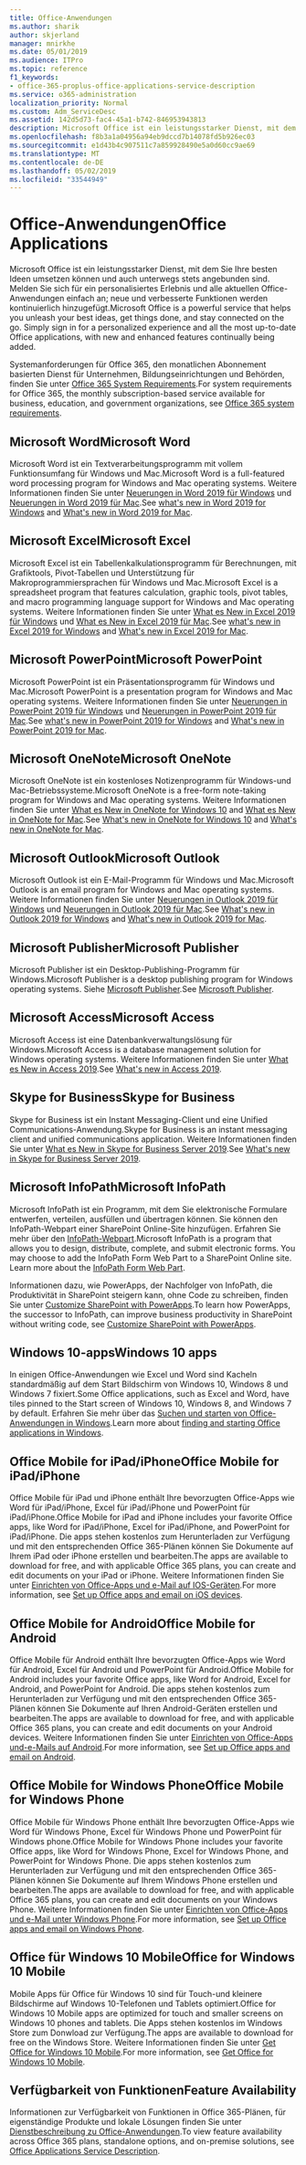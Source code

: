 ```yaml
---
title: Office-Anwendungen
ms.author: sharik
author: skjerland
manager: mnirkhe
ms.date: 05/01/2019
ms.audience: ITPro
ms.topic: reference
f1_keywords:
- office-365-proplus-office-applications-service-description
ms.service: o365-administration
localization_priority: Normal
ms.custom: Adm_ServiceDesc
ms.assetid: 142d5d73-fac4-45a1-b742-846953943813
description: Microsoft Office ist ein leistungsstarker Dienst, mit dem Sie Ihre besten Ideen umsetzen können und auch unterwegs stets angebunden sind. Melden Sie sich für ein personalisiertes Erlebnis und alle aktuellen Office-Anwendungen einfach an; neue und verbesserte Funktionen werden kontinuierlich hinzugefügt.
ms.openlocfilehash: f8b3a1a04956a94eb9dccd7b14078fd5b926ec03
ms.sourcegitcommit: e1d43b4c907511c7a859928490e5a0d60cc9ae69
ms.translationtype: MT
ms.contentlocale: de-DE
ms.lasthandoff: 05/02/2019
ms.locfileid: "33544949"
---
```

# <a name="office-applications"></a><span data-ttu-id="37b24-104">Office-Anwendungen</span><span class="sxs-lookup"><span data-stu-id="37b24-104">Office Applications</span></span>

<span data-ttu-id="37b24-p102">Microsoft Office ist ein leistungsstarker Dienst, mit dem Sie Ihre besten Ideen umsetzen können und auch unterwegs stets angebunden sind. Melden Sie sich für ein personalisiertes Erlebnis und alle aktuellen Office-Anwendungen einfach an; neue und verbesserte Funktionen werden kontinuierlich hinzugefügt.</span><span class="sxs-lookup"><span data-stu-id="37b24-p102">Microsoft Office is a powerful service that helps you unleash your best ideas, get things done, and stay connected on the go. Simply sign in for a personalized experience and all the most up-to-date Office applications, with new and enhanced features continually being added.</span></span>
  
<span data-ttu-id="37b24-107">Systemanforderungen für Office 365, den monatlichen Abonnement basierten Dienst für Unternehmen, Bildungseinrichtungen und Behörden, finden Sie unter [Office 365 System Requirements](https://products.office.com/office-system-requirements/#Office365forBEG).</span><span class="sxs-lookup"><span data-stu-id="37b24-107">For system requirements for Office 365, the monthly subscription-based service available for business, education, and government organizations, see [Office 365 system requirements](https://products.office.com/office-system-requirements/#Office365forBEG).</span></span>
  
## <a name="microsoft-word"></a><span data-ttu-id="37b24-108">Microsoft Word</span><span class="sxs-lookup"><span data-stu-id="37b24-108">Microsoft Word</span></span>

<span data-ttu-id="37b24-109">Microsoft Word ist ein Textverarbeitungsprogramm mit vollem Funktionsumfang für Windows und Mac.</span><span class="sxs-lookup"><span data-stu-id="37b24-109">Microsoft Word is a full-featured word processing program for Windows and Mac operating systems.</span></span> <span data-ttu-id="37b24-110">Weitere Informationen finden Sie unter [Neuerungen in Word 2019 für Windows](https://support.office.com/article/what-s-new-in-word-2019-for-windows-d3d31e5e-2bb8-4433-80bb-08279beef4b3) und [Neuerungen in Word 2019 für Mac](https://support.office.com/article/what-s-new-in-word-2019-for-mac-247e0cd4-a758-4b42-a157-42eb8853aef5).</span><span class="sxs-lookup"><span data-stu-id="37b24-110">See [what's new in Word 2019 for Windows](https://support.office.com/article/what-s-new-in-word-2019-for-windows-d3d31e5e-2bb8-4433-80bb-08279beef4b3) and [What's new in Word 2019 for Mac](https://support.office.com/article/what-s-new-in-word-2019-for-mac-247e0cd4-a758-4b42-a157-42eb8853aef5).</span></span>
  
## <a name="microsoft-excel"></a><span data-ttu-id="37b24-111">Microsoft Excel</span><span class="sxs-lookup"><span data-stu-id="37b24-111">Microsoft Excel</span></span>

<span data-ttu-id="37b24-112">Microsoft Excel ist ein Tabellenkalkulationsprogramm für Berechnungen, mit Grafiktools, Pivot-Tabellen und Unterstützung für Makroprogrammiersprachen für Windows und Mac.</span><span class="sxs-lookup"><span data-stu-id="37b24-112">Microsoft Excel is a spreadsheet program that features calculation, graphic tools, pivot tables, and macro programming language support for Windows and Mac operating systems.</span></span> <span data-ttu-id="37b24-113">Weitere Informationen finden Sie unter [What es New in Excel 2019 für Windows](https://support.office.com/article/what-s-new-in-excel-2019-for-windows-5a201203-1155-4055-82a5-82bf0994631f) und [What es New in Excel 2019 für Mac](https://support.office.com/article/what-s-new-in-excel-2019-for-mac-5ce129d3-9e5c-417f-9545-fb6f7b72674d).</span><span class="sxs-lookup"><span data-stu-id="37b24-113">See [what's new in Excel 2019 for Windows](https://support.office.com/article/what-s-new-in-excel-2019-for-windows-5a201203-1155-4055-82a5-82bf0994631f) and [What's new in Excel 2019 for Mac](https://support.office.com/article/what-s-new-in-excel-2019-for-mac-5ce129d3-9e5c-417f-9545-fb6f7b72674d).</span></span>
  
## <a name="microsoft-powerpoint"></a><span data-ttu-id="37b24-114">Microsoft PowerPoint</span><span class="sxs-lookup"><span data-stu-id="37b24-114">Microsoft PowerPoint</span></span>

<span data-ttu-id="37b24-115">Microsoft PowerPoint ist ein Präsentationsprogramm für Windows und Mac.</span><span class="sxs-lookup"><span data-stu-id="37b24-115">Microsoft PowerPoint is a presentation program for Windows and Mac operating systems.</span></span> <span data-ttu-id="37b24-116">Weitere Informationen finden Sie unter [Neuerungen in PowerPoint 2019 für Windows](https://support.office.com/article/what-s-new-in-powerpoint-2019-for-windows-8355a56a-f643-42d2-8454-784fa9b3d109) und [Neuerungen in PowerPoint 2019 für Mac](https://support.office.com/article/what-s-new-in-powerpoint-2019-for-mac-5038ba79-48c5-40f0-adff-11489e5d6fed).</span><span class="sxs-lookup"><span data-stu-id="37b24-116">See [what's new in PowerPoint 2019 for Windows](https://support.office.com/article/what-s-new-in-powerpoint-2019-for-windows-8355a56a-f643-42d2-8454-784fa9b3d109) and [What's new in PowerPoint 2019 for Mac](https://support.office.com/article/what-s-new-in-powerpoint-2019-for-mac-5038ba79-48c5-40f0-adff-11489e5d6fed).</span></span>
  
## <a name="microsoft-onenote"></a><span data-ttu-id="37b24-117">Microsoft OneNote</span><span class="sxs-lookup"><span data-stu-id="37b24-117">Microsoft OneNote</span></span>

<span data-ttu-id="37b24-118">Microsoft OneNote ist ein kostenloses Notizenprogramm für Windows-und Mac-Betriebssysteme.</span><span class="sxs-lookup"><span data-stu-id="37b24-118">Microsoft OneNote is a free-form note-taking program for Windows and Mac operating systems.</span></span> <span data-ttu-id="37b24-119">Weitere Informationen finden Sie unter [What es New in OneNote for Windows 10](https://support.office.com/article/what-s-new-in-onenote-for-windows-10-1477d5de-f4fd-4943-b18a-ff17091161ea) and [What es New in OneNote for Mac](https://support.office.com/article/see-what-s-new-in-onenote-for-mac-c82d3f15-252f-452a-89ba-e09fbe418829).</span><span class="sxs-lookup"><span data-stu-id="37b24-119">See [What's new in OneNote for Windows 10](https://support.office.com/article/what-s-new-in-onenote-for-windows-10-1477d5de-f4fd-4943-b18a-ff17091161ea) and [What's new in OneNote for Mac](https://support.office.com/article/see-what-s-new-in-onenote-for-mac-c82d3f15-252f-452a-89ba-e09fbe418829).</span></span>
  
## <a name="microsoft-outlook"></a><span data-ttu-id="37b24-120">Microsoft Outlook</span><span class="sxs-lookup"><span data-stu-id="37b24-120">Microsoft Outlook</span></span>

<span data-ttu-id="37b24-121">Microsoft Outlook ist ein E-Mail-Programm für Windows und Mac.</span><span class="sxs-lookup"><span data-stu-id="37b24-121">Microsoft Outlook is an email program for Windows and Mac operating systems.</span></span> <span data-ttu-id="37b24-122">Weitere Informationen finden Sie unter [Neuerungen in Outlook 2019 für Windows](https://support.office.com/article/what-s-new-in-outlook-2019-for-windows-0c64df36-0908-4ff6-a7fc-573a62800525) und [Neuerungen in Outlook 2019 für Mac](https://support.office.com/article/what-s-new-in-outlook-2019-for-mac-05736033-f99e-4cb2-88aa-01e979b0736b).</span><span class="sxs-lookup"><span data-stu-id="37b24-122">See [What's new in Outlook 2019 for Windows](https://support.office.com/article/what-s-new-in-outlook-2019-for-windows-0c64df36-0908-4ff6-a7fc-573a62800525) and [What's new in Outlook 2019 for Mac](https://support.office.com/article/what-s-new-in-outlook-2019-for-mac-05736033-f99e-4cb2-88aa-01e979b0736b).</span></span>
  
## <a name="microsoft-publisher"></a><span data-ttu-id="37b24-123">Microsoft Publisher</span><span class="sxs-lookup"><span data-stu-id="37b24-123">Microsoft Publisher</span></span>

<span data-ttu-id="37b24-124">Microsoft Publisher ist ein Desktop-Publishing-Programm für Windows.</span><span class="sxs-lookup"><span data-stu-id="37b24-124">Microsoft Publisher is a desktop publishing program for Windows operating systems.</span></span> <span data-ttu-id="37b24-125">Siehe [Microsoft Publisher](https://products.office.com/publisher).</span><span class="sxs-lookup"><span data-stu-id="37b24-125">See [Microsoft Publisher](https://products.office.com/publisher).</span></span>
  
## <a name="microsoft-access"></a><span data-ttu-id="37b24-126">Microsoft Access</span><span class="sxs-lookup"><span data-stu-id="37b24-126">Microsoft Access</span></span>

<span data-ttu-id="37b24-127">Microsoft Access ist eine Datenbankverwaltungslösung für Windows.</span><span class="sxs-lookup"><span data-stu-id="37b24-127">Microsoft Access is a database management solution for Windows operating systems.</span></span> <span data-ttu-id="37b24-128">Weitere Informationen finden Sie unter [What es New in Access 2019](https://support.office.com/article/what-s-new-in-access-2019-f52c5317-3494-4105-9c56-5a2abb8e0f87).</span><span class="sxs-lookup"><span data-stu-id="37b24-128">See [What's new in Access 2019](https://support.office.com/article/what-s-new-in-access-2019-f52c5317-3494-4105-9c56-5a2abb8e0f87).</span></span>
  
## <a name="skype-for-business"></a><span data-ttu-id="37b24-129">Skype for Business</span><span class="sxs-lookup"><span data-stu-id="37b24-129">Skype for Business</span></span>

<span data-ttu-id="37b24-130">Skype for Business ist ein Instant Messaging-Client und eine Unified Communications-Anwendung.</span><span class="sxs-lookup"><span data-stu-id="37b24-130">Skype for Business is an instant messaging client and unified communications application.</span></span> <span data-ttu-id="37b24-131">Weitere Informationen finden Sie unter [What es New in Skype for Business Server 2019](https://docs.microsoft.com/skypeforbusiness/whats-new).</span><span class="sxs-lookup"><span data-stu-id="37b24-131">See [What's new in Skype for Business Server 2019](https://docs.microsoft.com/skypeforbusiness/whats-new).</span></span>
  
## <a name="microsoft-infopath"></a><span data-ttu-id="37b24-132">Microsoft InfoPath</span><span class="sxs-lookup"><span data-stu-id="37b24-132">Microsoft InfoPath</span></span>

<span data-ttu-id="37b24-p111">Microsoft InfoPath ist ein Programm, mit dem Sie elektronische Formulare entwerfen, verteilen, ausfüllen und übertragen können. Sie können den InfoPath-Webpart einer SharePoint Online-Site hinzufügen. Erfahren Sie mehr über den [InfoPath-Webpart](http://go.microsoft.com/fwlink/p/?LinkId=271687).</span><span class="sxs-lookup"><span data-stu-id="37b24-p111">Microsoft InfoPath is a program that allows you to design, distribute, complete, and submit electronic forms. You may choose to add the InfoPath Form Web Part to a SharePoint Online site. Learn more about the [InfoPath Form Web Part](http://go.microsoft.com/fwlink/p/?LinkId=271687).</span></span>

<span data-ttu-id="37b24-136">Informationen dazu, wie PowerApps, der Nachfolger von InfoPath, die Produktivität in SharePoint steigern kann, ohne Code zu schreiben, finden Sie unter [Customize SharePoint with PowerApps](https://powerapps.microsoft.com/infopath/).</span><span class="sxs-lookup"><span data-stu-id="37b24-136">To learn how PowerApps, the successor to InfoPath, can improve business productivity in SharePoint without writing code, see [Customize SharePoint with PowerApps](https://powerapps.microsoft.com/infopath/).</span></span>
  
## <a name="windows-10-apps"></a><span data-ttu-id="37b24-137">Windows 10-apps</span><span class="sxs-lookup"><span data-stu-id="37b24-137">Windows 10 apps</span></span>

<span data-ttu-id="37b24-138">In einigen Office-Anwendungen wie Excel und Word sind Kacheln standardmäßig auf dem Start Bildschirm von Windows 10, Windows 8 und Windows 7 fixiert.</span><span class="sxs-lookup"><span data-stu-id="37b24-138">Some Office applications, such as Excel and Word, have tiles pinned to the Start screen of Windows 10, Windows 8, and Windows 7 by default.</span></span> <span data-ttu-id="37b24-139">Erfahren Sie mehr über das [Suchen und starten von Office-Anwendungen in Windows](https://support.office.com/article/can-t-find-office-applications-in-windows-10-windows-8-or-windows-7-907ce545-6ae8-459b-8d9d-de6764a635d6?ocmsassetID=HA103581103&CTT=1&CorrelationId=03707eae-b946-462a-b3c6-f0fc04f55611&ui=en-US&rs=en-US&ad=US#ID0EAABAAA=Windows_8.1_or_Windows_8).</span><span class="sxs-lookup"><span data-stu-id="37b24-139">Learn more about [finding and starting Office applications in Windows](https://support.office.com/article/can-t-find-office-applications-in-windows-10-windows-8-or-windows-7-907ce545-6ae8-459b-8d9d-de6764a635d6?ocmsassetID=HA103581103&CTT=1&CorrelationId=03707eae-b946-462a-b3c6-f0fc04f55611&ui=en-US&rs=en-US&ad=US#ID0EAABAAA=Windows_8.1_or_Windows_8).</span></span>
  
## <a name="office-mobile-for-ipadiphone"></a><span data-ttu-id="37b24-140">Office Mobile for iPad/iPhone</span><span class="sxs-lookup"><span data-stu-id="37b24-140">Office Mobile for iPad/iPhone</span></span>

<span data-ttu-id="37b24-141">Office Mobile für iPad und iPhone enthält Ihre bevorzugten Office-Apps wie Word für iPad/iPhone, Excel für iPad/iPhone und PowerPoint für iPad/iPhone.</span><span class="sxs-lookup"><span data-stu-id="37b24-141">Office Mobile for iPad and iPhone includes your favorite Office apps, like Word for iPad/iPhone, Excel for iPad/iPhone, and PowerPoint for iPad/iPhone.</span></span> <span data-ttu-id="37b24-142">Die apps stehen kostenlos zum Herunterladen zur Verfügung und mit den entsprechenden Office 365-Plänen können Sie Dokumente auf Ihrem iPad oder iPhone erstellen und bearbeiten.</span><span class="sxs-lookup"><span data-stu-id="37b24-142">The apps are available to download for free, and with applicable Office 365 plans, you can create and edit documents on your iPad or iPhone.</span></span> <span data-ttu-id="37b24-143">Weitere Informationen finden Sie unter [Einrichten von Office-Apps und e-Mail auf IOS-Geräten](https://support.office.com/article/set-up-office-apps-and-email-on-ios-devices-0402b37e-49c4-4419-a030-f34c2013041f?ui=en-US&rs=en-US&ad=US).</span><span class="sxs-lookup"><span data-stu-id="37b24-143">For more information, see [Set up Office apps and email on iOS devices](https://support.office.com/article/set-up-office-apps-and-email-on-ios-devices-0402b37e-49c4-4419-a030-f34c2013041f?ui=en-US&rs=en-US&ad=US).</span></span>

## <a name="office-mobile-for-android"></a><span data-ttu-id="37b24-144">Office Mobile for Android</span><span class="sxs-lookup"><span data-stu-id="37b24-144">Office Mobile for Android</span></span>

<span data-ttu-id="37b24-145">Office Mobile für Android enthält Ihre bevorzugten Office-Apps wie Word für Android, Excel für Android und PowerPoint für Android.</span><span class="sxs-lookup"><span data-stu-id="37b24-145">Office Mobile for Android includes your favorite Office apps, like Word for Android, Excel for Android, and PowerPoint for Android.</span></span> <span data-ttu-id="37b24-146">Die apps stehen kostenlos zum Herunterladen zur Verfügung und mit den entsprechenden Office 365-Plänen können Sie Dokumente auf Ihren Android-Geräten erstellen und bearbeiten.</span><span class="sxs-lookup"><span data-stu-id="37b24-146">The apps are available to download for free, and with applicable Office 365 plans, you can create and edit documents on your Android devices.</span></span> <span data-ttu-id="37b24-147">Weitere Informationen finden Sie unter [Einrichten von Office-Apps und-e-Mails auf Android](https://support.office.com/article/set-up-office-apps-and-email-on-android-6ef2ebf2-fc2d-474a-be4a-5a801365c87f?ui=en-US&rs=en-US&ad=US).</span><span class="sxs-lookup"><span data-stu-id="37b24-147">For more information, see [Set up Office apps and email on Android](https://support.office.com/article/set-up-office-apps-and-email-on-android-6ef2ebf2-fc2d-474a-be4a-5a801365c87f?ui=en-US&rs=en-US&ad=US).</span></span>

## <a name="office-mobile-for-windows-phone"></a><span data-ttu-id="37b24-148">Office Mobile for Windows Phone</span><span class="sxs-lookup"><span data-stu-id="37b24-148">Office Mobile for Windows Phone</span></span>

<span data-ttu-id="37b24-149">Office Mobile für Windows Phone enthält Ihre bevorzugten Office-Apps wie Word für Windows Phone, Excel für Windows Phone und PowerPoint für Windows phone.</span><span class="sxs-lookup"><span data-stu-id="37b24-149">Office Mobile for Windows Phone includes your favorite Office apps, like Word for Windows Phone, Excel for Windows Phone, and PowerPoint for Windows Phone.</span></span> <span data-ttu-id="37b24-150">Die apps stehen kostenlos zum Herunterladen zur Verfügung und mit den entsprechenden Office 365-Plänen können Sie Dokumente auf Ihrem Windows Phone erstellen und bearbeiten.</span><span class="sxs-lookup"><span data-stu-id="37b24-150">The apps are available to download for free, and with applicable Office 365 plans, you can create and edit documents on your Windows Phone.</span></span> <span data-ttu-id="37b24-151">Weitere Informationen finden Sie unter [Einrichten von Office-Apps und e-Mail unter Windows Phone](https://support.office.com/article/set-up-office-apps-and-email-on-windows-phone-9bccc8b8-a321-4d0d-a45e-6e06a3438e43?ui=en-US&rs=en-US&ad=US).</span><span class="sxs-lookup"><span data-stu-id="37b24-151">For more information, see [Set up Office apps and email on Windows Phone](https://support.office.com/article/set-up-office-apps-and-email-on-windows-phone-9bccc8b8-a321-4d0d-a45e-6e06a3438e43?ui=en-US&rs=en-US&ad=US).</span></span>

## <a name="office-for-windows-10-mobile"></a><span data-ttu-id="37b24-152">Office für Windows 10 Mobile</span><span class="sxs-lookup"><span data-stu-id="37b24-152">Office for Windows 10 Mobile</span></span>

<span data-ttu-id="37b24-153">Mobile Apps für Office für Windows 10 sind für Touch-und kleinere Bildschirme auf Windows 10-Telefonen und Tablets optimiert.</span><span class="sxs-lookup"><span data-stu-id="37b24-153">Office for Windows 10 Mobile apps are optimized for touch and smaller screens on Windows 10 phones and tablets.</span></span> <span data-ttu-id="37b24-154">Die Apps stehen kostenlos im Windows Store zum Donwload zur Verfügung.</span><span class="sxs-lookup"><span data-stu-id="37b24-154">The apps are available to download for free on the Windows Store.</span></span> <span data-ttu-id="37b24-155">Weitere Informationen finden Sie unter [Get Office for Windows 10 Mobile](https://products.office.com/mobile/office-mobile-apps-for-windows).</span><span class="sxs-lookup"><span data-stu-id="37b24-155">For more information, see [Get Office for Windows 10 Mobile](https://products.office.com/mobile/office-mobile-apps-for-windows).</span></span>
  
## <a name="feature-availability"></a><span data-ttu-id="37b24-156">Verfügbarkeit von Funktionen</span><span class="sxs-lookup"><span data-stu-id="37b24-156">Feature Availability</span></span>

<span data-ttu-id="37b24-157">Informationen zur Verfügbarkeit von Funktionen in Office 365-Plänen, für eigenständige Produkte und lokale Lösungen finden Sie unter [Dienstbeschreibung zu Office-Anwendungen](office-applications-service-description.md).</span><span class="sxs-lookup"><span data-stu-id="37b24-157">To view feature availability across Office 365 plans, standalone options, and on-premise solutions, see [Office Applications Service Description](office-applications-service-description.md).</span></span>
  